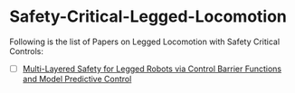 # Safety-Critical-Legged-Locomotion
Following is the list of Papers on Legged Locomotion with Safety Critical Controls:

- [ ] [Multi-Layered Safety for Legged Robots via Control Barrier Functions and Model Predictive Control](https://ieeexplore.ieee.org/document/9561510)


